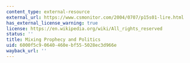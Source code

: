 ```yaml
---
content_type: external-resource
external_url: https://www.csmonitor.com/2004/0707/p15s01-lire.html
has_external_license_warning: true
license: https://en.wikipedia.org/wiki/All_rights_reserved
status: ''
title: Mixing Prophecy and Politics
uid: 6000f5c9-0640-460e-bf55-5028ec3d966e
wayback_url: ''
---
```

